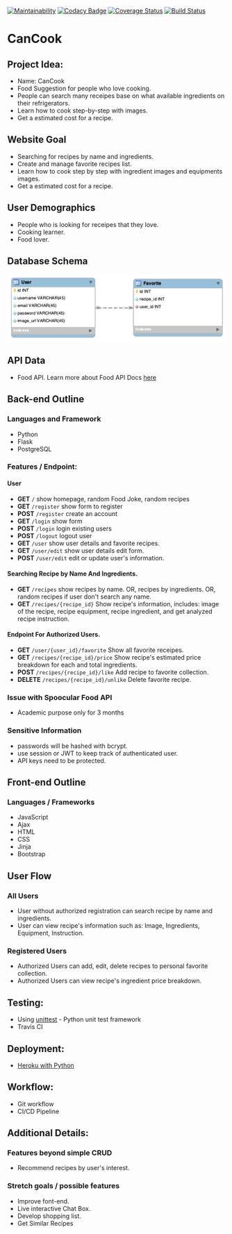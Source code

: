 [![Maintainability](https://api.codeclimate.com/v1/badges/cc0fbf96872d2e85c524/maintainability)](https://codeclimate.com/github/Huulamnguyen/can-cook/maintainability)
[![Codacy Badge](https://api.codacy.com/project/badge/Grade/6429759713614b98bbae79457218f5ed)](https://app.codacy.com/gh/Huulamnguyen/can-cook?utm_source=github.com&utm_medium=referral&utm_content=Huulamnguyen/can-cook&utm_campaign=Badge_Grade_Settings)
[![Coverage Status](https://coveralls.io/repos/github/Huulamnguyen/can-cook/badge.svg?branch=test-coverage-by-coveralls)](https://coveralls.io/github/Huulamnguyen/can-cook?branch=test-coverage-by-coveralls)
[![Build Status](https://www.travis-ci.com/Huulamnguyen/can-cook.svg?branch=main)](https://www.travis-ci.com/Huulamnguyen/can-cook)
# CanCook

## Project Idea:
- Name: CanCook
- Food Suggestion for people who love cooking.
- People can search many receipes base on what available ingredients on their refrigerators.
- Learn how to cook step-by-step with images.
- Get a estimated cost for a recipe.

## Website Goal
- Searching for recipes by name and ingredients.
- Create and manage favorite recipes list.
- Learn how to cook step by step with ingredient images and equipments images.
- Get a estimated cost for a recipe.

## User Demographics
- People who is looking for receipes that they love.
- Cooking learner.
- Food lover.
## Database Schema
 ![cancook EER Diagram](/asset/eer-cancook.png)

## API Data
- Food API. Learn more about Food API Docs [here](https://spoonacular.com/food-api/docs)

## Back-end Outline

### Languages and Framework
- Python
- Flask
- PostgreSQL

### Features / Endpoint:

#### User
- **GET** `/` show homepage, random Food Joke, random recipes
- **GET** `/register` show form to register 
- **POST** `/register` create an account
- **GET** `/login` show form 
- **POST** `/login` login existing users
- **POST** `/logout` logout user
- **GET** `/user` show user details and favorite recipes.
- **GET** `/user/edit` show user details edit form.
- **POST** `/user/edit` edit or update user's information.

#### Searching Recipe by Name And Ingredients.
- **GET** `/recipes` show recipes by name. OR, recipes by ingredients. OR, random recipes if user don't search any name.
- **GET** `/recipes/{recipe_id}` Show recipe's information, includes: image of the recipe, recipe equipment, recipe ingredient, and get analyzed recipe instruction.
#### Endpoint For Authorized Users.
- **GET** `/user/{user_id}/favorite` Show all favorite receipes.
- **GET** `/recipes/{recipe_id}/price` Show recipe's estimated price breakdown for each and total ingredients.
- **POST** `/recipes/{recipe_id}/like` Add recipe to favorite collection. 
- **DELETE** `/recipes/{recipe_id}/unlike` Delete favorite recipe.

### Issue with Spoocular Food API
- Academic purpose only for 3 months

### Sensitive Information
- passwords will be hashed with bcrypt.
- use session or JWT to keep track of authenticated user.
- API keys need to be protected.

## Front-end Outline

### Languages / Frameworks
- JavaScript
- Ajax
- HTML
- CSS
- Jinja
- Bootstrap

## User Flow

### All Users
- User without authorized registration can search recipe by name and ingredients.
- User can view recipe's information such as: Image, Ingredients, Equipment, Instruction.

### Registered Users
- Authorized Users can add, edit, delete recipes to personal favorite collection.
- Authorized Users can view recipe's ingredient price breakdown.

## Testing:
- Using [unittest](https://docs.python.org/3/library/unittest.html) - Python unit test framework
- Travis CI 

## Deployment:
- [Heroku with Python](https://devcenter.heroku.com/articles/getting-started-with-python)

## Workflow:
- Git workflow
- CI/CD Pipeline

## Additional Details:

### Features beyond simple CRUD
- Recommend recipes by user's interest.

### Stretch goals / possible features
- Improve font-end.
- Live interactive Chat Box.
- Develop shopping list.
- Get Similar Recipes
